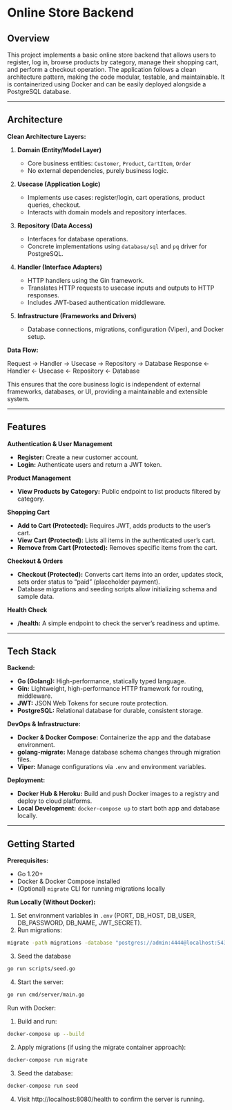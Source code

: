 # Online Store Backend

## Overview
This project implements a basic online store backend that allows users to register, log in, browse products by category, manage their shopping cart, and perform a checkout operation. The application follows a clean architecture pattern, making the code modular, testable, and maintainable. It is containerized using Docker and can be easily deployed alongside a PostgreSQL database.

---

## Architecture

**Clean Architecture Layers:**
1. **Domain (Entity/Model Layer)**  
   - Core business entities: `Customer`, `Product`, `CartItem`, `Order`
   - No external dependencies, purely business logic.

2. **Usecase (Application Logic)**  
   - Implements use cases: register/login, cart operations, product queries, checkout.
   - Interacts with domain models and repository interfaces.

3. **Repository (Data Access)**  
   - Interfaces for database operations.
   - Concrete implementations using `database/sql` and `pq` driver for PostgreSQL.

4. **Handler (Interface Adapters)**  
   - HTTP handlers using the Gin framework.
   - Translates HTTP requests to usecase inputs and outputs to HTTP responses.
   - Includes JWT-based authentication middleware.

5. **Infrastructure (Frameworks and Drivers)**  
   - Database connections, migrations, configuration (Viper), and Docker setup.

**Data Flow:**

Request → Handler → Usecase → Repository → Database Response ← Handler ← Usecase ← Repository ← Database


This ensures that the core business logic is independent of external frameworks, databases, or UI, providing a maintainable and extensible system.

---

## Features

**Authentication & User Management**
- **Register:** Create a new customer account.
- **Login:** Authenticate users and return a JWT token.

**Product Management**
- **View Products by Category:** Public endpoint to list products filtered by category.

**Shopping Cart**
- **Add to Cart (Protected):** Requires JWT, adds products to the user’s cart.
- **View Cart (Protected):** Lists all items in the authenticated user’s cart.
- **Remove from Cart (Protected):** Removes specific items from the cart.

**Checkout & Orders**
- **Checkout (Protected):** Converts cart items into an order, updates stock, sets order status to “paid” (placeholder payment).
- Database migrations and seeding scripts allow initializing schema and sample data.

**Health Check**
- **/health:** A simple endpoint to check the server’s readiness and uptime.

---

## Tech Stack

**Backend:**
- **Go (Golang):** High-performance, statically typed language.
- **Gin:** Lightweight, high-performance HTTP framework for routing, middleware.
- **JWT:** JSON Web Tokens for secure route protection.
- **PostgreSQL:** Relational database for durable, consistent storage.

**DevOps & Infrastructure:**
- **Docker & Docker Compose:** Containerize the app and the database environment.
- **golang-migrate:** Manage database schema changes through migration files.
- **Viper:** Manage configurations via `.env` and environment variables.

**Deployment:**
- **Docker Hub & Heroku:** Build and push Docker images to a registry and deploy to cloud platforms.
- **Local Development:** `docker-compose up` to start both app and database locally.

---

## Getting Started

**Prerequisites:**
- Go 1.20+
- Docker & Docker Compose installed
- (Optional) `migrate` CLI for running migrations locally

**Run Locally (Without Docker):**
1. Set environment variables in `.env` (PORT, DB_HOST, DB_USER, DB_PASSWORD, DB_NAME, JWT_SECRET).
2. Run migrations: 
```bash
migrate -path migrations -database "postgres://admin:4444@localhost:5432/online-store?sslmode=disable" up
```
3. Seed the database 
```bash
go run scripts/seed.go
```
4. Start the server: 
```bash
go run cmd/server/main.go
```

Run with Docker:

1. Build and run: 
```bash
docker-compose up --build
```
2. Apply migrations (if using the migrate container approach): 
```bash
docker-compose run migrate
```
3. Seed the database: 
```bash
docker-compose run seed
```
4. Visit http://localhost:8080/health to confirm the server is running.
